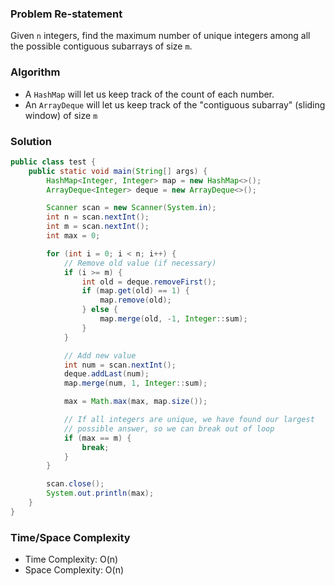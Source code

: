 ### Problem Re-statement

Given `n` integers, find the maximum number of unique integers among all the possible contiguous subarrays of size `m`.

### Algorithm

- A `HashMap` will let us keep track of the count of each number.
- An `ArrayDeque` will let us keep track of the "contiguous subarray" (sliding window) of size `m`

### Solution

```java
public class test {
    public static void main(String[] args) {
        HashMap<Integer, Integer> map = new HashMap<>();
        ArrayDeque<Integer> deque = new ArrayDeque<>();

        Scanner scan = new Scanner(System.in);
        int n = scan.nextInt();
        int m = scan.nextInt();
        int max = 0;

        for (int i = 0; i < n; i++) {
            // Remove old value (if necessary)
            if (i >= m) {
                int old = deque.removeFirst();
                if (map.get(old) == 1) {
                    map.remove(old);
                } else {
                    map.merge(old, -1, Integer::sum);
                }
            }

            // Add new value
            int num = scan.nextInt();
            deque.addLast(num);
            map.merge(num, 1, Integer::sum);

            max = Math.max(max, map.size());

            // If all integers are unique, we have found our largest
            // possible answer, so we can break out of loop
            if (max == m) {
                break;
            }
        }

        scan.close();
        System.out.println(max);
    }
}
```

### Time/Space Complexity

- Time Complexity: O(n)
- Space Complexity: O(n)
